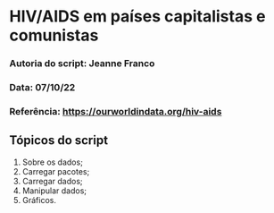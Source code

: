 # HIV/AIDS em países capitalistas e comunistas

### Autoria do script: Jeanne Franco
### Data: 07/10/22
### Referência: https://ourworldindata.org/hiv-aids

## Tópicos do script

1. Sobre os dados;
2. Carregar pacotes;
3. Carregar dados;
4. Manipular dados;
5. Gráficos.
